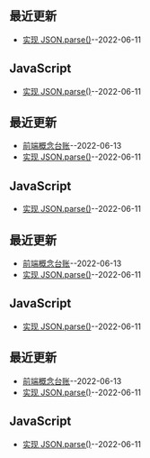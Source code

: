 ## 最近更新
- [实现 JSON.parse()](https://github.com/jannahuang/blog/issues/1)--2022-06-11
## JavaScript
- [实现 JSON.parse()](https://github.com/jannahuang/blog/issues/1)--2022-06-11
## 最近更新
- [前端概念台账](https://github.com/jannahuang/blog/issues/9)--2022-06-13
- [实现 JSON.parse()](https://github.com/jannahuang/blog/issues/1)--2022-06-11
## JavaScript
- [实现 JSON.parse()](https://github.com/jannahuang/blog/issues/1)--2022-06-11
## 最近更新
- [前端概念台账](https://github.com/jannahuang/blog/issues/9)--2022-06-13
- [实现 JSON.parse()](https://github.com/jannahuang/blog/issues/1)--2022-06-11
## JavaScript
- [实现 JSON.parse()](https://github.com/jannahuang/blog/issues/1)--2022-06-11
## 最近更新
- [前端概念台账](https://github.com/jannahuang/blog/issues/9)--2022-06-13
- [实现 JSON.parse()](https://github.com/jannahuang/blog/issues/1)--2022-06-11
## JavaScript
- [实现 JSON.parse()](https://github.com/jannahuang/blog/issues/1)--2022-06-11
